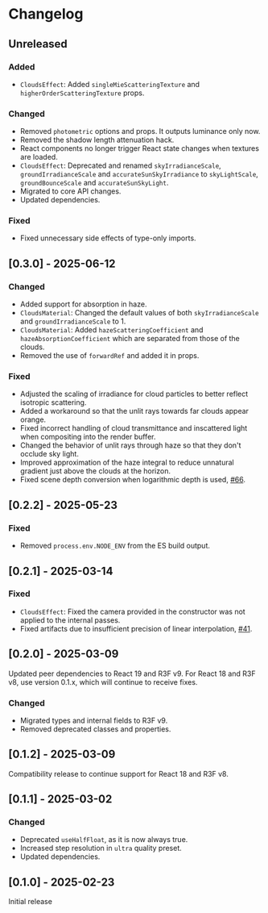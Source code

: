 # Changelog

## Unreleased

### Added

- `CloudsEffect`: Added `singleMieScatteringTexture` and `higherOrderScatteringTexture` props.

### Changed

- Removed `photometric` options and props. It outputs luminance only now.
- Removed the shadow length attenuation hack.
- React components no longer trigger React state changes when textures are loaded.
- `CloudsEffect`: Deprecated and renamed `skyIrradianceScale`, `groundIrradianceScale` and `accurateSunSkyIrradiance` to `skyLightScale`, `groundBounceScale` and `accurateSunSkyLight`.
- Migrated to core API changes.
- Updated dependencies.

### Fixed

- Fixed unnecessary side effects of type-only imports.

## [0.3.0] - 2025-06-12

### Changed

- Added support for absorption in haze.
- `CloudsMaterial`: Changed the default values of both `skyIrradianceScale` and `groundIrradianceScale` to 1.
- `CloudsMaterial`: Added `hazeScatteringCoefficient` and `hazeAbsorptionCoefficient` which are separated from those of the clouds.
- Removed the use of `forwardRef` and added it in props.

### Fixed

- Adjusted the scaling of irradiance for cloud particles to better reflect isotropic scattering.
- Added a workaround so that the unlit rays towards far clouds appear orange.
- Fixed incorrect handling of cloud transmittance and inscattered light when compositing into the render buffer.
- Changed the behavior of unlit rays through haze so that they don't occlude sky light.
- Improved approximation of the haze integral to reduce unnatural gradient just above the clouds at the horizon.
- Fixed scene depth conversion when logarithmic depth is used, [#66](https://github.com/takram-design-engineering/three-geospatial/pull/66).

## [0.2.2] - 2025-05-23

### Fixed

- Removed `process.env.NODE_ENV` from the ES build output.

## [0.2.1] - 2025-03-14

### Fixed

- `CloudsEffect`: Fixed the camera provided in the constructor was not applied to the internal passes.
- Fixed artifacts due to insufficient precision of linear interpolation, [#41](https://github.com/takram-design-engineering/three-geospatial/issues/41).

## [0.2.0] - 2025-03-09

Updated peer dependencies to React 19 and R3F v9. For React 18 and R3F v8, use version 0.1.x, which will continue to receive fixes.

### Changed

- Migrated types and internal fields to R3F v9.
- Removed deprecated classes and properties.

## [0.1.2] - 2025-03-09

Compatibility release to continue support for React 18 and R3F v8.

## [0.1.1] - 2025-03-02

### Changed

- Deprecated `useHalfFloat`, as it is now always true.
- Increased step resolution in `ultra` quality preset.
- Updated dependencies.

## [0.1.0] - 2025-02-23

Initial release
